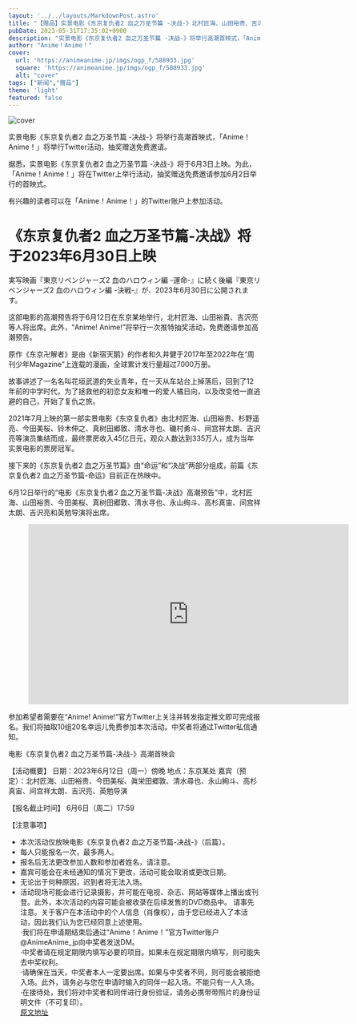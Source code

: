 ```yaml
---
layout: '../../layouts/MarkdownPost.astro'
title: "【赠品】实景电影《东京复仇者2 血之万圣节篇 -决战-》北村匠海、山田裕贵、吉泽亮等出席的首映式免费邀请"
pubDate: 2023-05-31T17:35:02+0900
description: "实景电影《东京复仇者2 血之万圣节篇 -决战-》将举行高潮首映式，「Anime！Anime！」将举行Twitter活动，抽奖赠送免费邀请。"
author: "Anime！Anime！"
cover:
  url: 'https://animeanime.jp/imgs/ogp_f/588933.jpg'
  square: 'https://animeanime.jp/imgs/ogp_f/588933.jpg'
  alt: "cover"
tags: ["新闻","赠品"]
theme: 'light'
featured: false
---
```


![cover](https://animeanime.jp/imgs/ogp_f/588933.jpg)

实景电影《东京复仇者2 血之万圣节篇 -决战-》将举行高潮首映式，「Anime！Anime！」将举行Twitter活动，抽奖赠送免费邀请。

据悉，实景电影《东京复仇者2 血之万圣节篇 -决战-》将于6月3日上映。为此，「Anime！Anime！」将在Twitter上举行活动，抽奖赠送免费邀请参加6月2日举行的首映式。

有兴趣的读者可以在「Anime！Anime！」的Twitter账户上参加活动。

# 《东京复仇者2 血之万圣节篇-决战》将于2023年6月30日上映

実写映画『東京リベンジャーズ2 血のハロウィン編 -運命-』に続く後編『東京リベンジャーズ2 血のハロウィン編 -決戦-』が、2023年6月30日に公開されます。 

这部电影的高潮预告将于6月12日在东京某地举行，北村匠海、山田裕貴、吉沢亮等人将出席。此外，“Anime! Anime!”将举行一次推特抽奖活动，免费邀请参加高潮预告。

原作《东京卍解者》是由《新宿天鹅》的作者和久井健于2017年至2022年在“周刊少年Magazine”上连载的漫画，全球累计发行量超过7000万册。

故事讲述了一名名叫花垣武道的失业青年，在一天从车站台上掉落后，回到了12年前的中学时代，为了拯救他的初恋女友和唯一的爱人橘日向，以及改变他一直逃避的自己，开始了复仇之旅。

2021年7月上映的第一部实景电影《东京复仇者》由北村匠海、山田裕贵、杉野遥亮、今田美桜、铃木伸之、真树田郷敦、清水寻也、磯村勇斗、间宫祥太朗、吉沢亮等演员集结而成，最终票房收入45亿日元，观众人数达到335万人，成为当年实景电影的票房冠军。

接下来的《东京复仇者2 血之万圣节篇》由“命运”和“决战”两部分组成，前篇《东京复仇者2 血之万圣节篇-命运》目前正在热映中。

6月12日举行的“电影《东京复仇者2 血之万圣节篇-决战》高潮预告”中，北村匠海、山田裕贵、今田美桜、真树田郷敦、清水寻也、永山绚斗、高杉真宙、间宫祥太朗、吉沢亮和英勉导演将出席。 

<figure class="ctms-editor-youtube"><iframe src="https://www.youtube.com/embed/3AIjldkVNzM?rel=0" width="640" height="360" max-width="100%" frameborder="0" allow="accelerometer; autoplay; encrypted-media; gyroscope; picture-in-picture" allowfullscreen=""></iframe></figure>
参加希望者需要在“Anime! Anime!”官方Twitter上关注并转发指定推文即可完成报名。我们将抽取10组20名幸运儿免费参加本次活动。中奖者将通过Twitter私信通知。

电影《东京复仇者2 血之万圣节篇-决战-》高潮首映会

【活动概要】
日期：2023年6月12日（周一）傍晚
地点：东京某处
嘉宾（预定）：北村匠海、山田裕贵、今田美桜、眞栄田郷敦、清水尋也、永山絢斗、高杉真宙、间宫祥太朗、吉沢亮、英勉导演

【报名截止时间】
6月6日（周二）17:59

【注意事项】
- 本次活动仅放映电影《东京复仇者2 血之万圣节篇-决战-》（后篇）。
- 每人只能报名一次，最多两人。
- 报名后无法更改参加人数和参加者姓名，请注意。
- 嘉宾可能会在未经通知的情况下更改，活动可能会取消或更改日期。
- 无论出于何种原因，迟到者将无法入场。
- 活动现场可能会进行记录摄影，并可能在电视、杂志、网站等媒体上播出或刊登。此外，本次活动的内容可能会被收录在后续发售的DVD商品中。
请事先注意。关于客户在本活动中的个人信息（肖像权），由于您已经进入了本活动，因此我们认为您已经同意上述使用。 <br>·我们将在申请期结束后通过“Anime！Anime！”官方Twitter账户@AnimeAnime_jp向中奖者发送DM。 <br>·中奖者请在规定期限内填写必要的项目。如果未在规定期限内填写，则可能失去中奖权利。 <br>·请确保在当天，中奖者本人一定要出席。如果与中奖者不同，则可能会被拒绝入场。此外，请务必与您在申请时输入的同伴一起入场。不能只有一人入场。 <br>·在接待处，我们将对中奖者和同伴进行身份验证，请务必携带带照片的身份证明文件（不可复印）。  
[原文地址](https://animeanime.jp/article/2023/05/31/77660.html)